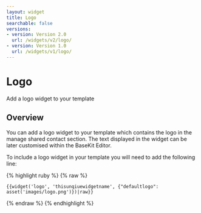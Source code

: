 ```yaml
---
layout: widget
title: Logo
searchable: false
versions:
- version: Version 2.0
  url: /widgets/v2/logo/
- version: Version 1.0
  url: /widgets/v1/logo/
---
```


# Logo

Add a logo widget to your template

## Overview

You can add a logo widget to your template which contains the logo in the manage shared contact section. The text displayed in the widget can be later customised within the BaseKit Editor.

To include a logo widget in your template you will need to add the following line:

{% highlight ruby %}
{% raw %}

	{{widget('logo', 'thisunqiuewidgetname', {"defaultlogo": asset('images/logo.png')})|raw}}

{% endraw %}
{% endhighlight %}
